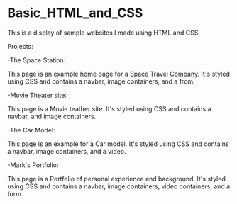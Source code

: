 # Basic_HTML_and_CSS
This is a display of sample websites I made using HTML and CSS.

Projects:

-The Space Station:

This page is an example home page for a Space Travel Company. It's styled using CSS and contains a navbar, image containers, and a from.

-Movie Theater site:

This page is a Movie teather site. It's styled using CSS and contains a navbar, and image containers.

-The Car Model:

This page is an example for a Car model. It's styled using CSS and contains a navbar, image containers, and a video.

-Mark's Portfolio:

This page is a Portfolio of personal experience and background. It's styled using CSS and contains a navbar, image containers, video containers, and a form.

